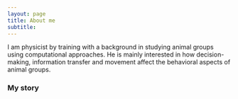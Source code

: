 ```yaml
---
layout: page
title: About me
subtitle: 
---
```


I am physicist by training with a background in studying animal groups using computational approaches. He is mainly interested in how decision-making, information transfer and movement affect the behavioral aspects of animal groups.

### My story


